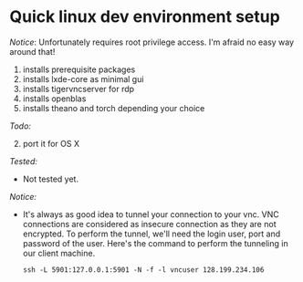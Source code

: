 # Quick linux dev environment setup
*Notice*: Unfortunately requires root privilege access. I'm afraid no easy way around that!

1. installs prerequisite packages
2. installs lxde-core as minimal gui
3. installs tigervncserver for rdp
4. installs openblas
5. installs theano and torch depending your choice

*Todo:*

2. port it for OS X

*Tested:*
- Not tested yet.

*Notice:*

- It's always as good idea to tunnel your connection to your vnc.  VNC
  connections are considered as insecure connection as they are not
  encrypted. To perform the tunnel, we'll need the login user, port
  and password of the user. Here's the command to perform the
  tunneling in our client machine.

  ```shell
  ssh -L 5901:127.0.0.1:5901 -N -f -l vncuser 128.199.234.106
  ```
